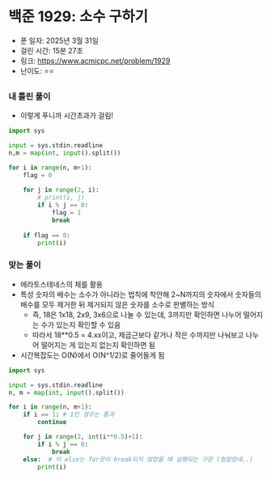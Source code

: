 # 백준 1929: 소수 구하기 

- 푼 일자: 2025년 3월 31일
- 걸린 시간: 15분 27초
- 링크: https://www.acmicpc.net/problem/1929
- 난이도: ⭐️⭐️

### 내 틀린 풀이 
- 이렇게 푸니까 시간초과가 걸림! 

```py
import sys

input = sys.stdin.readline
n,m = map(int, input().split())

for i in range(n, m+1):
    flag = 0
    
    for j in range(2, i):
        # print(i, j)
        if i % j == 0:
            flag = 1
            break
    
    if flag == 0:
        print(i)
```

### 맞는 풀이 

- 에라토스테네스의 체를 활용
- 특성 숫자의 배수는 소수가 아니라는 법칙에 착안해 2~N까지의 숫자에서 숫자들의 배수를 모두 제거한 뒤 제거되지 않은 숫자를 소수로 판별하는 방식
    - 즉, 18은 1x18, 2x9, 3x6으로 나눌 수 있는데, 3까지만 확인하면 나누어 떨어지는 수가 있는지 확인할 수 있음 
    - 따라서 18**0.5 = 4.xx이고, 제곱근보다 같거나 작은 수까지만 나눠보고 나누어 떨어지는 게 있는지 없는지 확인하면 됨
- 시간복잡도는 O(N)에서 O(N^1/2)로 줄어들게 됨

```py
import sys

input = sys.stdin.readline
n, m = map(int, input().split())

for i in range(n, m+1):
    if i == 1: # 1인 경우는 통과
        continue 

    for j in range(2, int(i**0.5)+1):
        if i % j == 0:
            break
    else:  # 이 else는 for문이 break되지 않았을 때 실행되는 구문 (첨알았네..)
        print(i)
```